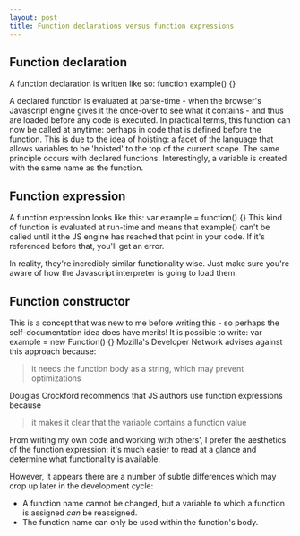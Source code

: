 ```yaml
---
layout: post
title: Function declarations versus function expressions
---
```

## Function declaration
A function declaration is written like so:
    function example() {}

A declared function is evaluated at parse-time - when the browser's Javascript engine gives it the once-over to see what it contains - and thus are loaded before any code is executed.
In practical terms, this function can now be called at anytime: perhaps in code that is defined before the function. This is due to the idea of hoisting: a facet of the language that allows variables to be 'hoisted' to the top of the current scope.  The same principle occurs with declared functions.
Interestingly, a variable is created with the same name as the function.

## Function expression
A function expression looks like this:
    var example = function() {}
This kind of function is evaluated at run-time and means that example() can't be called until it the JS engine has reached that point in your code. If it's referenced before that, you'll get an error.

In reality, they're incredibly similar functionality wise. Just make sure you're aware of how the Javascript interpreter is going to load them.

## Function constructor
This is a concept that was new to me before writing this - so perhaps the self-documentation idea does have merits!
It is possible to write:
    var example = new Function() {}
Mozilla's Developer Network advises against this approach because:
> it needs the function body as a string, which may prevent optimizations

Douglas Crockford recommends that JS authors use function expressions because
> it makes it clear that the variable contains a function value

From writing my own code and working with others', I prefer the aesthetics of the function expression: it's much easier to read at a glance and determine what functionality is available.

However, it appears there are a number of subtle differences which may crop up later in the development cycle:
* A function name cannot be changed, but a variable to which a function is assigned _can_ be reassigned.
* The function name can only be used within the function's body.